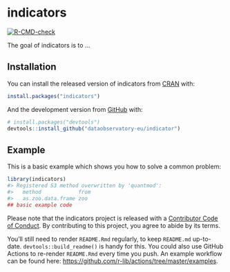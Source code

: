 
<!-- README.md is generated from README.Rmd. Please edit that file -->

# indicators

<!-- badges: start -->

[![R-CMD-check](https://github.com/dataobservatory-eu/indicator/workflows/R-CMD-check/badge.svg)](https://github.com/dataobservatory-eu/indicator/actions)
<!-- badges: end -->

The goal of indicators is to …

## Installation

You can install the released version of indicators from
[CRAN](https://CRAN.R-project.org) with:

``` r
install.packages("indicators")
```

And the development version from [GitHub](https://github.com/) with:

``` r
# install.packages("devtools")
devtools::install_github("dataobservatory-eu/indicator")
```

## Example

This is a basic example which shows you how to solve a common problem:

``` r
library(indicators)
#> Registered S3 method overwritten by 'quantmod':
#>   method            from
#>   as.zoo.data.frame zoo
## basic example code
```

Please note that the indicators project is released with a [Contributor
Code of
Conduct](https://contributor-covenant.org/version/2/0/CODE_OF_CONDUCT.html).
By contributing to this project, you agree to abide by its terms.

You’ll still need to render `README.Rmd` regularly, to keep `README.md`
up-to-date. `devtools::build_readme()` is handy for this. You could also
use GitHub Actions to re-render `README.Rmd` every time you push. An
example workflow can be found here:
<https://github.com/r-lib/actions/tree/master/examples>.
